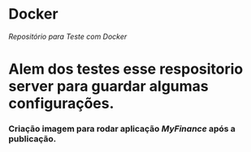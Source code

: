 # Docker
 _Repositório para Teste com Docker_ 
# Alem dos testes esse respositorio server para guardar algumas configurações. 
### Criação imagem para rodar aplicação _MyFinance_ após a publicação. 
